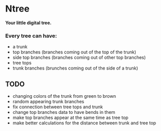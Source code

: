 # Ntree
**Your little digital tree.**

### Every tree can have:
 - a trunk 
 - top branches (branches coming out of the top of the trunk)
 - side top branches (branches coming out of other top branches)
 - tree tops
 - trunk branches (brunches coming out of the side of a trunk)

## TODO
 - changing colors of the trunk from green to brown
 - random appearing trunk branches
 - fix connection between tree tops and trunk
 - change top branches data to have bends in them
 - make top branches appear at the same time as tree top
 - make better calculations for the distance between trunk and tree top
